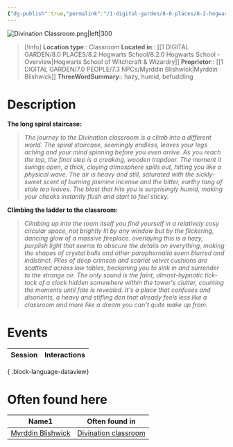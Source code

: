 ```yaml
---
{"dg-publish":true,"permalink":"/1-digital-garden/8-0-places/8-2-hogwarts-school/8-2-11-divination-tower/","tags":["#place","hogwarts","classroom"]}
---
```


![Divination Classroom.png|left|300](/img/user/1%20DIGITAL%20GARDEN/8.0%20PLACES/Location%20Shots/Divination%20Classroom.png)
>[!info]
>**Location type**::  Classroom
>**Located in**:: [[1 DIGITAL GARDEN/8.0 PLACES/8.2 Hogwarts School/8.2.0 Hogwarts School - Overview\|Hogwarts School of Witchcraft & Wizardry]]
>**Proprietor**:: [[1 DIGITAL GARDEN/7.0 PEOPLE/7.3 NPCs/Myrddin Blishwick\|Myrddin Blishwick]]
>**ThreeWordSummary**:: hazy, humid, befuddling 

# Description
**The long spiral staircase:**
>*The journey to the Divination classroom is a climb into a different world. The spiral staircase, seemingly endless, leaves your legs aching and your mind spinning before you even arrive. As you reach the top, the final step is a creaking, wooden trapdoor. The moment it swings open, a thick, cloying atmosphere spills out, hitting you like a physical wave.*
>*The air is heavy and still, saturated with the sickly-sweet scent of burning jasmine incense and the bitter, earthy tang of stale tea leaves. The blast that hits you is surprisingly humid, making your cheeks instantly flush and start to feel sticky.*

**Climbing the ladder to the classroom:** 
>*Climbing up into the room itself you find yourself in a relatively cosy circular space, not brightly lit by any window but by the flickering, dancing glow of a massive fireplace. overlaying this is a hazy, purplish light that seems to obscure the details on everything, making the shapes of crystal balls and other paraphernalia seem blurred and indistinct. Piles of deep crimson and scarlet velvet cushions are scattered across low tables, beckoning you to sink in and surrender to the strange air.* 
>*The only sound is the faint, almost-hypnotic tick-tock of a clock hidden somewhere within the tower's clutter, counting the moments until fate is revealed.* 
>*It's a place that confuses and disorients, a heavy and stifling den that already feels less like a classroom and more like a dream you can't quite wake up from.*

# Events

| Session | Interactions |
| ------- | ------------ |

{ .block-language-dataview}

# Often found here

<div><table class="dataview table-view-table"><thead class="table-view-thead"><tr class="table-view-tr-header"><th class="table-view-th"><span>Name</span><span class="dataview small-text">1</span></th><th class="table-view-th"><span>Often found in</span></th></tr></thead><tbody class="table-view-tbody"><tr><td><span><a data-tooltip-position="top" aria-label="1 DIGITAL GARDEN/7.0 PEOPLE/7.3 NPCs/Myrddin Blishwick.md" data-href="1 DIGITAL GARDEN/7.0 PEOPLE/7.3 NPCs/Myrddin Blishwick.md" href="1 DIGITAL GARDEN/7.0 PEOPLE/7.3 NPCs/Myrddin Blishwick.md" class="internal-link" target="_blank" rel="noopener nofollow">Myrddin Blishwick</a></span></td><td><span><a data-tooltip-position="top" aria-label="1 DIGITAL GARDEN/8.0 PLACES/8.2 Hogwarts School/8.2.11 Divination Tower.md" data-href="1 DIGITAL GARDEN/8.0 PLACES/8.2 Hogwarts School/8.2.11 Divination Tower.md" href="1 DIGITAL GARDEN/8.0 PLACES/8.2 Hogwarts School/8.2.11 Divination Tower.md" class="internal-link" target="_blank" rel="noopener nofollow">Divination classroom</a></span></td></tr></tbody></table></div>
